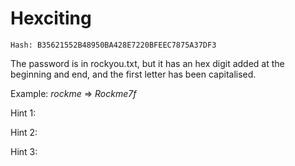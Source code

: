 # Hexciting

`Hash: B35621552B48950BA428E7220BFEEC7875A37DF3`

The password is in rockyou.txt, but it has an hex digit added at the beginning and end, and the first letter has been capitalised.

Example: *rockme* => *Rockme7f*


Hint 1:

Hint 2:

Hint 3:

